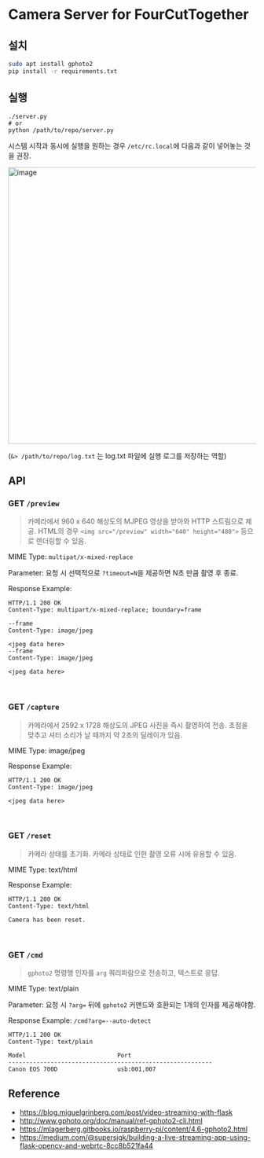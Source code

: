 # Camera Server for FourCutTogether

## 설치

```sh
sudo apt install gphoto2
pip install -r requirements.txt
```

## 실행

```
./server.py
# or
python /path/to/repo/server.py
```

시스템 시작과 동시에 실행을 원하는 경우 `/etc/rc.local`에 다음과 같이 넣어놓는 것을 권장.

<img width="563" alt="image" src="https://github.com/user-attachments/assets/2eed9bc6-eb9f-4bed-bef3-ac28ac55ddb0">

(`&> /path/to/repo/log.txt` 는 log.txt 파일에 실행 로그를 저장하는 역할)

## API

### GET `/preview`

> 카메라에서 960 x 640 해상도의 MJPEG 영상을 받아와 HTTP 스트림으로 제공.
> HTML의 경우 `<img src="/preview" width="640" height="480">` 등으로 렌더링할 수 있음.

MIME Type: `multipat/x-mixed-replace`

Parameter: 요청 시 선택적으로 `?timeout=N`을 제공하면 N초 만큼 촬영 후 종료.

Response Example:
```
HTTP/1.1 200 OK
Content-Type: multipart/x-mixed-replace; boundary=frame

--frame
Content-Type: image/jpeg

<jpeg data here>
--frame
Content-Type: image/jpeg

<jpeg data here>
```
<br>

### GET `/capture`

> 카메라에서 2592 x 1728 해상도의 JPEG 사진을 즉시 촬영하여 전송.
> 초점을 맞추고 셔터 소리가 날 때까지 약 2초의 딜레이가 있음.

MIME Type: image/jpeg

Response Example:
```
HTTP/1.1 200 OK
Content-Type: image/jpeg

<jpeg data here>
```
<br>

### GET `/reset`

> 카메라 상태를 초기화. 카메라 상태로 인한 촬영 오류 시에 유용할 수 있음.

MIME Type: text/html

Response Example:
```
HTTP/1.1 200 OK
Content-Type: text/html

Camera has been reset.
```
<br>

### GET `/cmd`

> `gphoto2` 명령행 인자를 `arg` 쿼리파람으로 전송하고, 텍스트로 응답.

MIME Type: text/plain

Parameter: 요청 시 `?arg=` 뒤에 `gphoto2` 커맨드와 호환되는 1개의 인자를 제공해야함.

Response Example: `/cmd?arg=--auto-detect`
```
HTTP/1.1 200 OK
Content-Type: text/plain

Model                          Port
----------------------------------------------------------
Canon EOS 700D                 usb:001,007
```

## Reference
- https://blog.miguelgrinberg.com/post/video-streaming-with-flask
- http://www.gphoto.org/doc/manual/ref-gphoto2-cli.html
- https://mlagerberg.gitbooks.io/raspberry-pi/content/4.6-gphoto2.html
- https://medium.com/@supersjgk/building-a-live-streaming-app-using-flask-opencv-and-webrtc-8cc8b521fa44